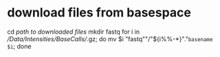 # download files from basespace
cd _path to downloaded files_
mkdir fastq
for i in */Data/Intensities/BaseCalls/*.gz; do mv $i "fastq""/"${i%%-*}"."`basename $i`; done
